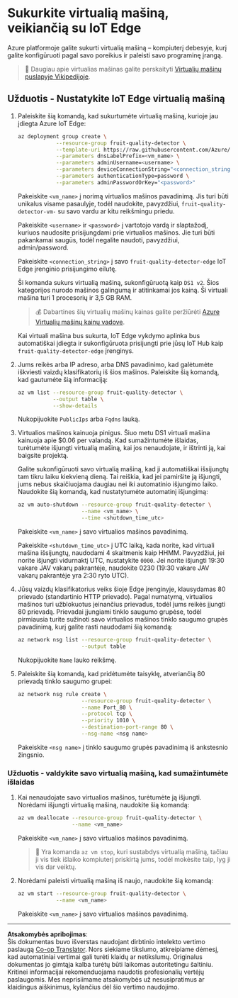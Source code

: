 <!--
CO_OP_TRANSLATOR_METADATA:
{
  "original_hash": "24dc783a600e20251211987b36370e93",
  "translation_date": "2025-08-28T19:07:13+00:00",
  "source_file": "4-manufacturing/lessons/3-run-fruit-detector-edge/vm-iotedge.md",
  "language_code": "lt"
}
-->
# Sukurkite virtualią mašiną, veikiančią su IoT Edge

Azure platformoje galite sukurti virtualią mašiną – kompiuterį debesyje, kurį galite konfigūruoti pagal savo poreikius ir paleisti savo programinę įrangą.

> 💁 Daugiau apie virtualias mašinas galite perskaityti [Virtualių mašinų puslapyje Vikipedijoje](https://wikipedia.org/wiki/Virtual_machine).

## Užduotis - Nustatykite IoT Edge virtualią mašiną

1. Paleiskite šią komandą, kad sukurtumėte virtualią mašiną, kurioje jau įdiegta Azure IoT Edge:

    ```sh
    az deployment group create \
                --resource-group fruit-quality-detector \
                --template-uri https://raw.githubusercontent.com/Azure/iotedge-vm-deploy/1.2.0/edgeDeploy.json \
                --parameters dnsLabelPrefix=<vm_name> \
                --parameters adminUsername=<username> \
                --parameters deviceConnectionString="<connection_string>" \
                --parameters authenticationType=password \
                --parameters adminPasswordOrKey="<password>"
    ```

    Pakeiskite `<vm_name>` į norimą virtualios mašinos pavadinimą. Jis turi būti unikalus visame pasaulyje, todėl naudokite, pavyzdžiui, `fruit-quality-detector-vm-` su savo vardu ar kitu reikšmingu priedu.

    Pakeiskite `<username>` ir `<password>` į vartotojo vardą ir slaptažodį, kuriuos naudosite prisijungdami prie virtualios mašinos. Jie turi būti pakankamai saugūs, todėl negalite naudoti, pavyzdžiui, admin/password.

    Pakeiskite `<connection_string>` į savo `fruit-quality-detector-edge` IoT Edge įrenginio prisijungimo eilutę.

    Ši komanda sukurs virtualią mašiną, sukonfigūruotą kaip `DS1 v2`. Šios kategorijos nurodo mašinos galingumą ir atitinkamai jos kainą. Ši virtuali mašina turi 1 procesorių ir 3,5 GB RAM.

    > 💰 Dabartines šių virtualių mašinų kainas galite peržiūrėti [Azure Virtualių mašinų kainų vadove](https://azure.microsoft.com/pricing/details/virtual-machines/linux/?WT.mc_id=academic-17441-jabenn).

    Kai virtuali mašina bus sukurta, IoT Edge vykdymo aplinka bus automatiškai įdiegta ir sukonfigūruota prisijungti prie jūsų IoT Hub kaip `fruit-quality-detector-edge` įrenginys.

1. Jums reikės arba IP adreso, arba DNS pavadinimo, kad galėtumėte iškviesti vaizdų klasifikatorių iš šios mašinos. Paleiskite šią komandą, kad gautumėte šią informaciją:

    ```sh
    az vm list --resource-group fruit-quality-detector \
               --output table \
               --show-details
    ```

    Nukopijuokite `PublicIps` arba `Fqdns` lauką.

1. Virtualios mašinos kainuoja pinigus. Šiuo metu DS1 virtuali mašina kainuoja apie $0.06 per valandą. Kad sumažintumėte išlaidas, turėtumėte išjungti virtualią mašiną, kai jos nenaudojate, ir ištrinti ją, kai baigsite projektą.

    Galite sukonfigūruoti savo virtualią mašiną, kad ji automatiškai išsijungtų tam tikru laiku kiekvieną dieną. Tai reiškia, kad jei pamiršite ją išjungti, jums nebus skaičiuojama daugiau nei iki automatinio išjungimo laiko. Naudokite šią komandą, kad nustatytumėte automatinį išjungimą:

    ```sh
    az vm auto-shutdown --resource-group fruit-quality-detector \
                        --name <vm_name> \
                        --time <shutdown_time_utc>
    ```

    Pakeiskite `<vm_name>` į savo virtualios mašinos pavadinimą.

    Pakeiskite `<shutdown_time_utc>` į UTC laiką, kada norite, kad virtuali mašina išsijungtų, naudodami 4 skaitmenis kaip HHMM. Pavyzdžiui, jei norite išjungti vidurnaktį UTC, nustatykite `0000`. Jei norite išjungti 19:30 vakare JAV vakarų pakrantėje, naudokite 0230 (19:30 vakare JAV vakarų pakrantėje yra 2:30 ryto UTC).

1. Jūsų vaizdų klasifikatorius veiks šioje Edge įrenginyje, klausydamas 80 prievado (standartinio HTTP prievado). Pagal numatymą, virtualios mašinos turi užblokuotus įeinančius prievadus, todėl jums reikės įjungti 80 prievadą. Prievadai įjungiami tinklo saugumo grupėse, todėl pirmiausia turite sužinoti savo virtualios mašinos tinklo saugumo grupės pavadinimą, kurį galite rasti naudodami šią komandą:

    ```sh
    az network nsg list --resource-group fruit-quality-detector \
                        --output table
    ```

    Nukopijuokite `Name` lauko reikšmę.

1. Paleiskite šią komandą, kad pridėtumėte taisyklę, atveriančią 80 prievadą tinklo saugumo grupei:

    ```sh
    az network nsg rule create \
                        --resource-group fruit-quality-detector \
                        --name Port_80 \
                        --protocol tcp \
                        --priority 1010 \
                        --destination-port-range 80 \
                        --nsg-name <nsg name>
    ```

    Pakeiskite `<nsg name>` į tinklo saugumo grupės pavadinimą iš ankstesnio žingsnio.

### Užduotis - valdykite savo virtualią mašiną, kad sumažintumėte išlaidas

1. Kai nenaudojate savo virtualios mašinos, turėtumėte ją išjungti. Norėdami išjungti virtualią mašiną, naudokite šią komandą:

    ```sh
    az vm deallocate --resource-group fruit-quality-detector \
                     --name <vm_name>
    ```

    Pakeiskite `<vm_name>` į savo virtualios mašinos pavadinimą.

    > 💁 Yra komanda `az vm stop`, kuri sustabdys virtualią mašiną, tačiau ji vis tiek išlaiko kompiuterį priskirtą jums, todėl mokėsite taip, lyg ji vis dar veiktų.

1. Norėdami paleisti virtualią mašiną iš naujo, naudokite šią komandą:

    ```sh
    az vm start --resource-group fruit-quality-detector \
                --name <vm_name>
    ```

    Pakeiskite `<vm_name>` į savo virtualios mašinos pavadinimą.

---

**Atsakomybės apribojimas**:  
Šis dokumentas buvo išverstas naudojant dirbtinio intelekto vertimo paslaugą [Co-op Translator](https://github.com/Azure/co-op-translator). Nors siekiame tikslumo, atkreipiame dėmesį, kad automatiniai vertimai gali turėti klaidų ar netikslumų. Originalus dokumentas jo gimtąja kalba turėtų būti laikomas autoritetingu šaltiniu. Kritinei informacijai rekomenduojama naudotis profesionalių vertėjų paslaugomis. Mes neprisiimame atsakomybės už nesusipratimus ar klaidingus aiškinimus, kylančius dėl šio vertimo naudojimo.
